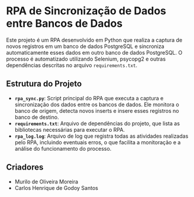 # RPA de Sincronização de Dados entre Bancos de Dados

Este projeto é um RPA desenvolvido em Python que realiza a captura de novos registros em um banco de dados PostgreSQL e sincroniza automaticamente esses dados em outro banco de dados PostgreSQL. O processo é automatizado utilizando Selenium, psycopg2 e outras dependências descritas no arquivo `requirements.txt`.

## Estrutura do Projeto

- **`rpa_sync.py`**: Script principal do RPA que executa a captura e sincronização dos dados entre os bancos de dados. Ele monitora o banco de origem, detecta novos inserts e insere esses registros no banco de destino.
- **`requirements.txt`**: Arquivo de dependências do projeto, que lista as bibliotecas necessárias para executar o RPA.
- **`rpa_log.log`**: Arquivo de log que registra todas as atividades realizadas pelo RPA, incluindo eventuais erros, o que facilita a monitoração e a análise do funcionamento do processo.

## Criadores
- Murilo de Oliveira Moreira
- Carlos Henrique de Godoy Santos